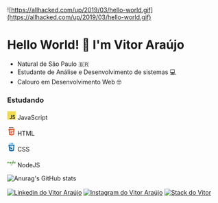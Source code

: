 ![https://allhacked.com/up/2019/03/hello-world.gif](https://allhacked.com/up/2019/03/hello-world.gif)


# Hello World! :facepunch: I'm Vitor Araújo


- Natural de São Paulo :brazil:
- Estudante de Análise e Desenvolvimento de sistemas :computer:
- Calouro em Desenvolvimento Web :nerd_face:

### Estudando



<a target="_blank" rel="noopener noreferrer" href="https://raw.githubusercontent.com/devicons/devicon/master/icons/javascript/javascript-original.svg"><img src="https://raw.githubusercontent.com/devicons/devicon/master/icons/javascript/javascript-original.svg" alt="javascript" width="20" height="20" style="max-width:100%;"></a> JavaScript

<a target="_blank" rel="noopener noreferrer" href="https://raw.githubusercontent.com/devicons/devicon/master/icons/html5/html5-original-wordmark.svg"><img src="https://raw.githubusercontent.com/devicons/devicon/master/icons/html5/html5-original-wordmark.svg" alt="html5" width="20" height="20" style="max-width:100%;"></a> HTML

<a target="_blank" rel="noopener noreferrer" href="https://raw.githubusercontent.com/devicons/devicon/master/icons/css3/css3-plain-wordmark.svg"><img src="https://raw.githubusercontent.com/devicons/devicon/master/icons/css3/css3-plain-wordmark.svg" alt="css3" width="20" height="20" style="max-width:100%;"></a> CSS

<a target="_blank" rel="noopener noreferrer" href="https://raw.githubusercontent.com/devicons/devicon/master/icons/nodejs/nodejs-plain-wordmark.svg"><img src="https://raw.githubusercontent.com/devicons/devicon/master/icons/nodejs/nodejs-plain-wordmark.svg" alt="nodejs" width="20" height="20" style="max-width:100%;"></a> NodeJS

![Anurag's GitHub stats](https://github-readme-stats.vercel.app/api?username=vitorveector&show_icons=true&theme=radical)

<a href="https://www.linkedin.com/in/v%C3%ADtor-hugo-araujo-dos-santos-da-silva-a6457412a/" rel="nofollow"><img align="center" src="https://camo.githubusercontent.com/28bbd2596707954793abeff9eb24d343c1c78b7bf184b90294b4b190c6097a65/68747470733a2f2f63646e2e6a7364656c6976722e6e65742f6e706d2f73696d706c652d69636f6e7340332e302e312f69636f6e732f6c696e6b6564696e2e737667" alt="Linkedin do Vitor Araújo" height="20" width="20" data-canonical-src="https://cdn.jsdelivr.net/npm/simple-icons@3.0.1/icons/linkedin.svg" style="max-width:100%;"></a>  <a href="https://instagram.com/_torugu_" rel="nofollow"><img align="center" src="https://camo.githubusercontent.com/aecaf87326884e8b0466bb799265a13fee7586246ebda3e066cb7fad82a1fd23/68747470733a2f2f63646e2e6a7364656c6976722e6e65742f6e706d2f73696d706c652d69636f6e7340332e302e312f69636f6e732f696e7374616772616d2e737667" alt="Instagram do Vitor Araújo" height="20" width="20" data-canonical-src="https://cdn.jsdelivr.net/npm/simple-icons@3.0.1/icons/instagram.svg" style="max-width:100%;"></a> <a href="https://pt.stackoverflow.com/users/227158/vitor-hugo" rel="nofollow"><img align="center" src="https://camo.githubusercontent.com/bd44ccfd9dad8d42fb19cacdac1ce3d2da666127da16876455a661988cf65f5d/68747470733a2f2f63646e2e6a7364656c6976722e6e65742f6e706d2f73696d706c652d69636f6e7340332e302e312f69636f6e732f737461636b6f766572666c6f772e737667" alt="Stack do Vitor" height="20" width="20" data-canonical-src="https://cdn.jsdelivr.net/npm/simple-icons@3.0.1/icons/stackoverflow.svg" style="max-width:100%;"></a>




